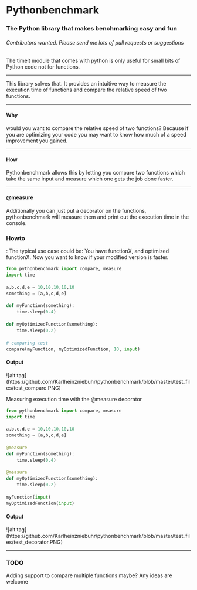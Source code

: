 # Pythonbenchmark

<h3>The Python library that makes benchmarking easy and fun</h3>
<h6>Contributors wanted. Please send me lots of pull requests or suggestions</h6>
The timeit module that comes with python is only useful for small bits of Python code not for functions.
<hr>
This library solves that. It provides an intuitive way to measure the execution time of functions and compare the relative speed of two functions.
<hr>
<h4>Why</h4> would you want to compare the relative speed of two functions? 
Because if you are optimizing your code you may want to know how much of a speed improvement you gained. 
<hr>
<h4>How</h4>
Pythonbenchmark allows this by letting you compare two functions which take the same input and measure which one gets the job done faster.
<hr>
<h4>@measure</h4>
Additionally you can just put a decorator on the functions, pythonbenchmark will measure them and print out the execution time in the console.

<h3>Howto</h3>:
The typical use case could be: You have functionX, and optimized functionX. Now you want to know if your modified version is faster.

```python
from pythonbenchmark import compare, measure
import time

a,b,c,d,e = 10,10,10,10,10
something = [a,b,c,d,e]

def myFunction(something):
	time.sleep(0.4)

def myOptimizedFunction(something):
	time.sleep(0.2)

# comparing test
compare(myFunction, myOptimizedFunction, 10, input)
```

<h4>Output</h4>
![alt tag](https://github.com/Karlheinzniebuhr/pythonbenchmark/blob/master/test_files/test_compare.PNG)


Measuring execution time with the @measure decorator
```python
from pythonbenchmark import compare, measure
import time

a,b,c,d,e = 10,10,10,10,10
something = [a,b,c,d,e]

@measure
def myFunction(something):
	time.sleep(0.4)

@measure
def myOptimizedFunction(something):
	time.sleep(0.2)

myFunction(input)
myOptimizedFunction(input)

```
<h4>Output</h4>
![alt tag](https://github.com/Karlheinzniebuhr/pythonbenchmark/blob/master/test_files/test_decorator.PNG)

<hr>
<h3>TODO</h3>
Adding support to compare multiple functions maybe? 
Any ideas are welcome


